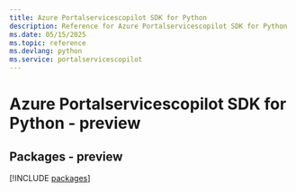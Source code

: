 ```yaml
---
title: Azure Portalservicescopilot SDK for Python
description: Reference for Azure Portalservicescopilot SDK for Python
ms.date: 05/15/2025
ms.topic: reference
ms.devlang: python
ms.service: portalservicescopilot
---
```

# Azure Portalservicescopilot SDK for Python - preview
## Packages - preview
[!INCLUDE [packages](portalservicescopilot-index.md)]